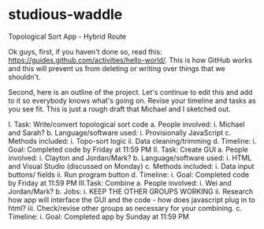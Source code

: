 # studious-waddle
Topological Sort App - Hybrid Route


Ok guys, first, if you haven't done so, read this: https://guides.github.com/activities/hello-world/.  This is how GitHub works and this will prevent us from deleting or writing over things that we shouldn't.

Second, here is an outline of the project.  Let's continue to edit this and add to it so everybody knows what's going on.  Revise your timeline and tasks as you see fit.  This is just a rough draft that Michael and I sketched out.


  I.  Task: Write/convert topological sort code
    a.  People involved:
      i. Michael and Sarah?
    b. Language/software used:
      i. Provisionally JavaScript
    c. Methods included:
      i. Topo-sort logic
      ii. Data cleaning/trimming
    d. Timeline:
      i. Goal: Completed code by Friday at 11:59 PM
  II. Task: Create GUI
    a. People involved:
      i. Clayton and Jordan/Mark?
    b. Language/software used:
      i. HTML and Visual Studio (discussed on Monday)
    c. Methods included:
      i. Data input buttons/ fields
      ii. Run program button
    d. Timeline:
      i. Goal: Completed code by Friday at 11:59 PM
  III.Task: Combine
    a. People involved:
      i. Wei and Jordan/Mark?
    b. Jobs: 
      i. KEEP THE OTHER GROUPS WORKING
      ii. Research how app will interface the GUI and the code - how does javascript plug in to html?
      iii. Check/revise other groups as necessary for your combining.
    c. Timeline:
      i. Goal: Completed app by Sunday at 11:59 PM
